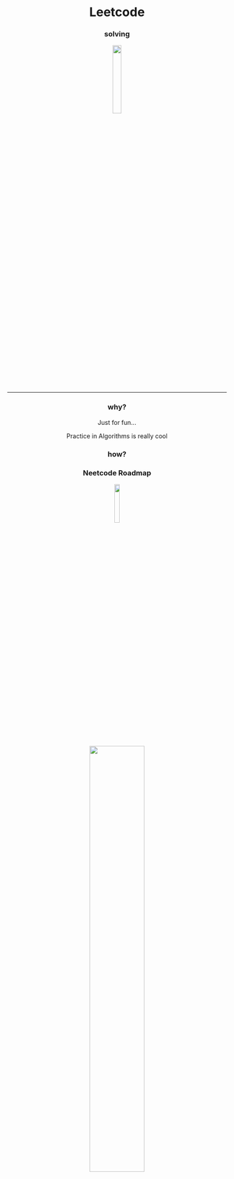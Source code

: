 <p align="center"><h1 align="center">Leetcode</h1></p>
<p align="center"><h3 align="center">solving</h3></p>

<p align="center"><img src="https://upload.wikimedia.org/wikipedia/commons/8/8e/LeetCode_Logo_1.png" width=20%></p>

___

<p align="center"><h3 align="center">why?</h3></p>
<p align="center">Just for fun...<br></p>
<p align="center">Practice in Algorithms is really cool<br></p>

<p align="center"><h3 align="center">how?</h3></p>
<p align="center"><h3 align="center">Neetcode Roadmap</h3></p>

<p align='center'><img src='https://yt3.googleusercontent.com/FqiGBOsNpeWbNw20ULboW0jy88JdpqFO9a-YRJ0C2oc4lZ8uoHYJ38PWSkrjdC_zQgNW9pGU=s900-c-k-c0x00ffffff-no-rj' width=15%><br></p>
<p align='center'><img src='https://external-preview.redd.it/z0-F-oojiM4uDN6kCcQ3_NClbqdYa_QHnNWOdQz4-Fs.jpg?width=640&crop=smart&auto=webp&s=1b68f012cebb042508367420bb695e38af9ac829' width=50%></p>
